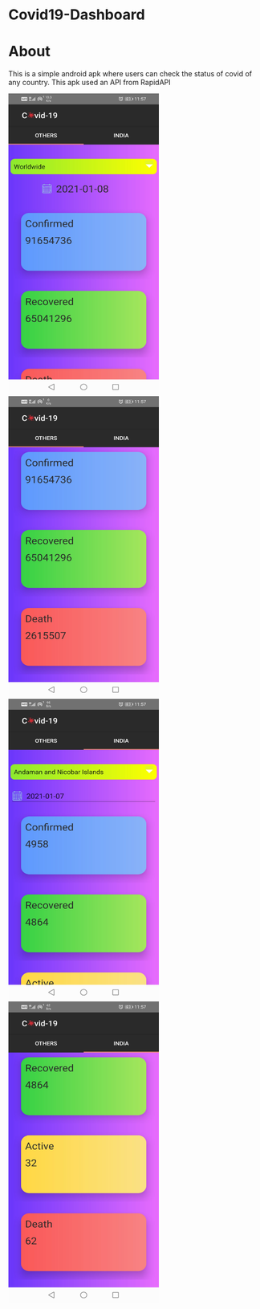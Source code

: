 # Covid19-Dashboard

# About
This is a simple android apk where users can check the status of covid of any country.
This apk used an API from RapidAPI 


<img src="app/src/main/res/mipmap-hdpi/image1.jpg" width ="300" height="600"><img src="app/src/main/res/mipmap-hdpi/image2.jpg" width ="300" height="600"><img src="app/src/main/res/mipmap-hdpi/image3.jpg" width ="300" height="600"><img src="app/src/main/res/mipmap-hdpi/image4.jpg" width ="300" height="600">
